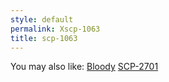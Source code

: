 ```yaml
---
style: default
permalink: Xscp-1063
title: scp-1063
---
```

You may also like:
[Bloody](http://scp-wiki.net/bloody)
[SCP-2701](http://scp-wiki.net/scp-2701)